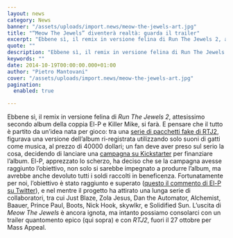 ```yaml
---
layout: news
category: News
banner: "/assets/uploads/import.news/meow-the-jewels-art.jpg"
title: "“Meow The Jewels” diventerà realtà: guarda il trailer"
excerpt: "Ebbene sì, il remix in versione felina di Run The Jewels 2, attesissimo secondo album della coppia El-P e Killer Mike, si farà. E pensare che il tutto è partito da un’idea nata per gioco: tra una serie di pacchetti fake di RTJ2, figurava una versione dell’album ri-registrata utilizzando solo suoni di gatti come musica, [&hellip"
quote: ""
description: "Ebbene sì, il remix in versione felina di Run The Jewels 2, attesissimo secondo album della coppia El-P e Killer Mike, si farà. E pensare che il tutto è partito da un’idea nata per gioco: tra una serie di pacchetti fake di RTJ2, figurava una versione dell’album ri-registrata utilizzando solo suoni di gatti come musica, [&hellip"
keywords: ""
date: 2014-10-19T00:00:00.000+01:00
author: "Pietro Mantovani"
cover: "/assets/uploads/import.news/meow-the-jewels-art.jpg"
pagination:
  enabled: true

---
```


[](https://hotmc.com/wp-content/uploads/2014/10/meow-the-jewels-art.jpg)

Ebbene sì, il remix in versione felina di _Run The Jewels 2_, attesissimo secondo album della coppia El-P e Killer Mike, si farà. E pensare che il tutto è partito da un’idea nata per gioco: tra una [serie di pacchetti fake di RTJ2](http://www.daylightcurfew.com/collections/run-the-jewels), figurava una versione dell’album ri-registrata utilizzando solo suoni di gatti come musica, al prezzo di 40000 dollari; un fan deve aver preso sul serio la cosa, decidendo di lanciare una [campagna su Kickstarter](https://www.kickstarter.com/projects/1957344648/meow-the-jewels?ref=nav%5Fsearch) per finanziare l’album. El-P, apprezzato lo scherzo, ha deciso che se la campagna avesse raggiunto l’obiettivo, non solo si sarebbe impegnato a produrre l’album, ma avrebbe anche devoluto tutti i soldi raccolti in beneficenza. Fortunatamente per noi, l’obiettivo è stato raggiunto e superato ([questo il commento di El-P su Twitter](https://twitter.com/therealelp/status/522476233616285696)), e nel mentre il progetto ha attirato una lunga serie di collaboratori, tra cui Just Blaze, Zola Jesus, Dan the Automator, Alchemist, Baauer, Prince Paul, Boots, Nick Hook, skywlkr, e Solidified Sun. L’uscita di _Meow The Jewels_ è ancora ignota, ma intanto possiamo consolarci con un trailer quantomento epico (qui sopra) e con _RTJ2_, fuori il 27 ottobre per Mass Appeal.